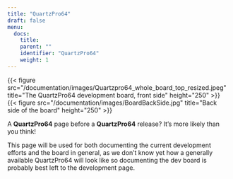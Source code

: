 ```yaml
---
title: "QuartzPro64"
draft: false
menu:
  docs:
    title:
    parent: ""
    identifier: "QuartzPro64"
    weight: 1
---
```


{{< figure src="/documentation/images/Quartzpro64_whole_board_top_resized.jpeg" title="The QuartzPro64 development board, front side" height="250" >}}
{{< figure src="/documentation/images/BoardBackSide.jpg" title="Back side of the board" height="250" >}}

A **QuartzPro64** page before a **QuartzPro64** release? It’s more likely than you think!

This page will be used for both documenting the current development efforts and the board in general, as we don’t know yet how a generally available QuartzPro64 will look like so documenting the dev board is probably best left to the development page.
